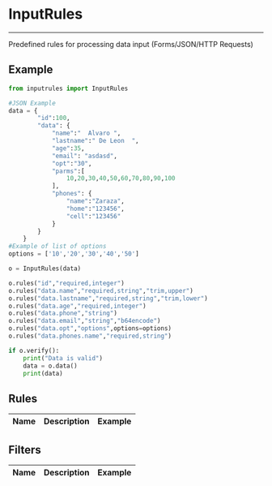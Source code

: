 # InputRules

---

Predefined rules for processing data input (Forms/JSON/HTTP Requests)

## Example
```python
from inputrules import InputRules

#JSON Example
data = {
        "id":100,
        "data": {
            "name":"  Alvaro ",
            "lastname":" De Leon  ",
            "age":35,
            "email": "asdasd",
            "opt":"30",
            "parms":[
                10,20,30,40,50,60,70,80,90,100
            ],
            "phones": {
                "name":"Zaraza",
                "home":"123456",
                "cell":"123456"
            }
        }
    }
#Example of list of options
options = ['10','20','30','40','50']

o = InputRules(data)

o.rules("id","required,integer")
o.rules("data.name","required,string","trim,upper")
o.rules("data.lastname","required,string","trim,lower")
o.rules("data.age","required,integer")
o.rules("data.phone","string")
o.rules("data.email","string","b64encode")
o.rules("data.opt","options",options=options)
o.rules("data.phones.name","required,string")

if o.verify():
    print("Data is valid")
    data = o.data()
    print(data)
```

## Rules
Name|Description|Example
---|---|---

## Filters
Name|Description|Example
---|---|---